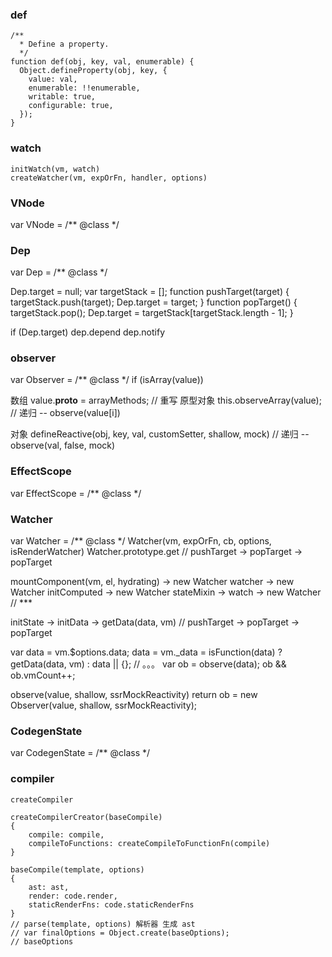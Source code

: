 ### def 
```
/**
  * Define a property.
  */
function def(obj, key, val, enumerable) {
  Object.defineProperty(obj, key, {
    value: val,
    enumerable: !!enumerable,
    writable: true,
    configurable: true,
  });
}
```
### watch
```
initWatch(vm, watch)
createWatcher(vm, expOrFn, handler, options)
```
### VNode
var VNode = /** @class */

### Dep
var Dep = /** @class */

Dep.target = null;
var targetStack = [];
function pushTarget(target) {
  targetStack.push(target);
  Dep.target = target;
}
function popTarget() {
  targetStack.pop();
  Dep.target = targetStack[targetStack.length - 1];
}

if (Dep.target)
dep.depend
dep.notify

### observer
var Observer = /** @class */
if (isArray(value))

数组
value.__proto__ = arrayMethods; // 重写 原型对象
this.observeArray(value); // 递归 -- observe(value[i])

对象
defineReactive(obj, key, val, customSetter, shallow, mock) // 递归 -- observe(val, false, mock)

### EffectScope
var EffectScope = /** @class */

### Watcher
var Watcher = /** @class */
Watcher(vm, expOrFn, cb, options, isRenderWatcher)
Watcher.prototype.get // pushTarget -> popTarget -> popTarget

mountComponent(vm, el, hydrating) -> new Watcher
watcher -> new Watcher
initComputed -> new Watcher
stateMixin -> watch -> new Watcher // ***

initState -> initData -> getData(data, vm) // pushTarget -> popTarget -> popTarget

var data = vm.$options.data;
data = vm._data = isFunction(data) ? getData(data, vm) : data || {};
// 。。。
var ob = observe(data);
ob && ob.vmCount++;

observe(value, shallow, ssrMockReactivity)
return ob = new Observer(value, shallow, ssrMockReactivity);

### CodegenState
var CodegenState = /** @class */

### compiler

```
createCompiler

createCompilerCreator(baseCompile)
{
    compile: compile,
    compileToFunctions: createCompileToFunctionFn(compile)
}

baseCompile(template, options)
{
    ast: ast,
    render: code.render,
    staticRenderFns: code.staticRenderFns
}
// parse(template, options) 解析器 生成 ast
// var finalOptions = Object.create(baseOptions);
// baseOptions
```